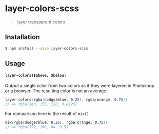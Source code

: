 # layer-colors-scss

> layer transparent colors

## Installation

```sh
$ npm install --save layer-colors-scss
```

## Usage

#### `layer-colors($above, $below)`

Output a single color from two colors as if they were layered in Photoshop or a browser. The resulting color is not an average.

```scss
layer-colors(rgba(dodgerblue, 0.25), rgba(orange, 0.75))
// => rgba(143, 155, 128, 0.8125)
```

For comparison here is the result of `mix()`

```scss
mix(rgba(dodgerblue, 0.25), rgba(orange, 0.75))
// => rgba(199, 160, 64, 0.5)
```
